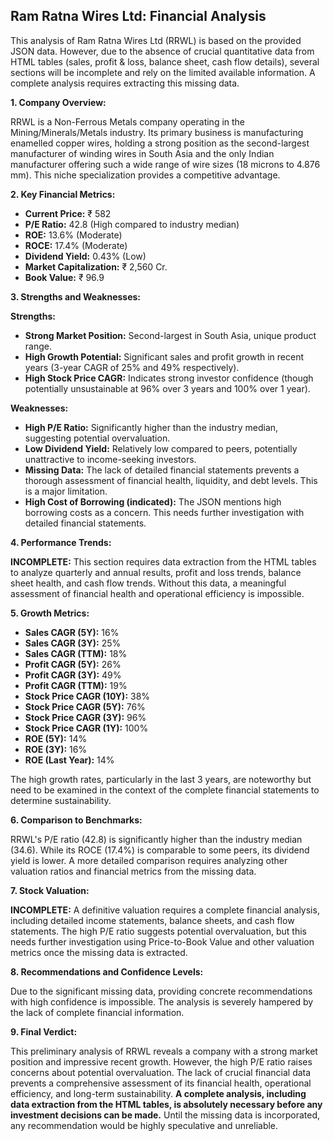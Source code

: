 ## Ram Ratna Wires Ltd: Financial Analysis

This analysis of Ram Ratna Wires Ltd (RRWL) is based on the provided JSON data.  However, due to the absence of crucial quantitative data from HTML tables (sales, profit & loss, balance sheet, cash flow details), several sections will be incomplete and rely on the limited available information.  A complete analysis requires extracting this missing data.

**1. Company Overview:**

RRWL is a Non-Ferrous Metals company operating in the Mining/Minerals/Metals industry.  Its primary business is manufacturing enamelled copper wires, holding a strong position as the second-largest manufacturer of winding wires in South Asia and the only Indian manufacturer offering such a wide range of wire sizes (18 microns to 4.876 mm). This niche specialization provides a competitive advantage.

**2. Key Financial Metrics:**

* **Current Price:** ₹ 582
* **P/E Ratio:** 42.8 (High compared to industry median)
* **ROE:** 13.6% (Moderate)
* **ROCE:** 17.4% (Moderate)
* **Dividend Yield:** 0.43% (Low)
* **Market Capitalization:** ₹ 2,560 Cr.
* **Book Value:** ₹ 96.9

**3. Strengths and Weaknesses:**

**Strengths:**

* **Strong Market Position:** Second-largest in South Asia, unique product range.
* **High Growth Potential:**  Significant sales and profit growth in recent years (3-year CAGR of 25% and 49% respectively).
* **High Stock Price CAGR:**  Indicates strong investor confidence (though potentially unsustainable at 96% over 3 years and 100% over 1 year).

**Weaknesses:**

* **High P/E Ratio:**  Significantly higher than the industry median, suggesting potential overvaluation.
* **Low Dividend Yield:**  Relatively low compared to peers, potentially unattractive to income-seeking investors.
* **Missing Data:** The lack of detailed financial statements prevents a thorough assessment of financial health, liquidity, and debt levels.  This is a major limitation.
* **High Cost of Borrowing (indicated):**  The JSON mentions high borrowing costs as a concern.  This needs further investigation with detailed financial statements.


**4. Performance Trends:**

**INCOMPLETE:**  This section requires data extraction from the HTML tables to analyze quarterly and annual results, profit and loss trends, balance sheet health, and cash flow trends.  Without this data, a meaningful assessment of financial health and operational efficiency is impossible.

**5. Growth Metrics:**

* **Sales CAGR (5Y):** 16%
* **Sales CAGR (3Y):** 25%
* **Sales CAGR (TTM):** 18%
* **Profit CAGR (5Y):** 26%
* **Profit CAGR (3Y):** 49%
* **Profit CAGR (TTM):** 19%
* **Stock Price CAGR (10Y):** 38%
* **Stock Price CAGR (5Y):** 76%
* **Stock Price CAGR (3Y):** 96%
* **Stock Price CAGR (1Y):** 100%
* **ROE (5Y):** 14%
* **ROE (3Y):** 16%
* **ROE (Last Year):** 14%

The high growth rates, particularly in the last 3 years, are noteworthy but need to be examined in the context of the complete financial statements to determine sustainability.

**6. Comparison to Benchmarks:**

RRWL's P/E ratio (42.8) is significantly higher than the industry median (34.6).  While its ROCE (17.4%) is comparable to some peers, its dividend yield is lower.  A more detailed comparison requires analyzing other valuation ratios and financial metrics from the missing data.

**7. Stock Valuation:**

**INCOMPLETE:**  A definitive valuation requires a complete financial analysis, including detailed income statements, balance sheets, and cash flow statements.  The high P/E ratio suggests potential overvaluation, but this needs further investigation using Price-to-Book Value and other valuation metrics once the missing data is extracted.

**8. Recommendations and Confidence Levels:**

Due to the significant missing data, providing concrete recommendations with high confidence is impossible.  The analysis is severely hampered by the lack of complete financial information.

**9. Final Verdict:**

This preliminary analysis of RRWL reveals a company with a strong market position and impressive recent growth. However, the high P/E ratio raises concerns about potential overvaluation.  The lack of crucial financial data prevents a comprehensive assessment of its financial health, operational efficiency, and long-term sustainability.  **A complete analysis, including data extraction from the HTML tables, is absolutely necessary before any investment decisions can be made.**  Until the missing data is incorporated, any recommendation would be highly speculative and unreliable.

